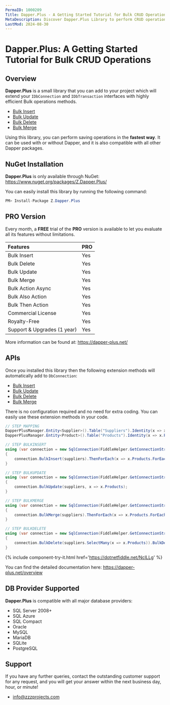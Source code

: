 ```yaml
---
PermaID: 1000209
Title: Dapper.Plus - A Getting Started Tutorial for Bulk CRUD Operations
MetaDescription: Discover Dapper.Plus Library to perform CRUD operations such as BulkInsert, BulkUpdate, BulkDelete, BulkMerge. Learn about Dapper.Plus limitations and how to install it with NuGet.
LastMod: 2024-08-30
---
```


# Dapper.Plus: A Getting Started Tutorial for Bulk CRUD Operations

## Overview

**Dapper.Plus** is a small library that you can add to your project which will extend your `IDbConnection` and `IDbTransaction` interfaces with highly efficient Bulk operations methods.

- <a href="https://dapper-plus.net/bulk-insert" target="_blank">Bulk Insert</a>
- <a href="https://dapper-plus.net/bulk-update" target="_blank">Bulk Update</a>
- <a href="https://dapper-plus.net/bulk-delete" target="_blank">Bulk Delete</a>
- <a href="https://dapper-plus.net/bulk-merge" target="_blank">Bulk Merge</a>

Using this library, you can perform saving operations in the **fastest way**. It can be used with or without Dapper, and it is also compatible with all other Dapper packages.

## NuGet Installation

**Dapper.Plus** is only available through NuGet: <a href="https://www.nuget.org/packages/Z.Dapper.Plus/" target="_blank">https://www.nuget.org/packages/Z.Dapper.Plus/</a>

You can easily install this library by running the following command:

```csharp
PM> Install-Package Z.Dapper.Plus
```

## PRO Version

Every month, a **FREE** trial of the **PRO** version is available to let you evaluate all its features without limitations.

| Features | PRO |
| :---------- | :----- |
| Bulk Insert | Yes |
| Bulk Delete | Yes |
| Bulk Update | Yes |
| Bulk Merge | Yes |
| Bulk Action Async | Yes |
| Bulk Also Action | Yes |
| Bulk Then Action | Yes |
| Commercial License | Yes |
| Royalty-Free | Yes |
| Support & Upgrades (1 year) | Yes |

More information can be found at: <a href="https://dapper-plus.net/" target="_blank">https://dapper-plus.net/</a>

## APIs

Once you installed this library then the following extension methods will automatically add to `DbConnection`:

- <a href="https://dapper-plus.net/bulk-insert" target="_blank">Bulk Insert</a>
- <a href="https://dapper-plus.net/bulk-update" target="_blank">Bulk Update</a>
- <a href="https://dapper-plus.net/bulk-delete" target="_blank">Bulk Delete</a>
- <a href="https://dapper-plus.net/bulk-merge" target="_blank">Bulk Merge</a>

There is no configuration required and no need for extra coding. You can easily use these extension methods in your code.

```csharp
// STEP MAPPING
DapperPlusManager.Entity<Supplier>().Table("Suppliers").Identity(x => x.SupplierID);
DapperPlusManager.Entity<Product>().Table("Products").Identity(x => x.ProductID);

// STEP BULKINSERT
using (var connection = new SqlConnection(FiddleHelper.GetConnectionStringSqlServerW3Schools()))
{
	connection.BulkInsert(suppliers).ThenForEach(x => x.Products.ForEach(y => y.SupplierID =  x.SupplierID)).ThenBulkInsert(x => x.Products);
}

// STEP BULKUPDATE
using (var connection = new SqlConnection(FiddleHelper.GetConnectionStringSqlServerW3Schools()))
{
	connection.BulkUpdate(suppliers, x => x.Products);
}

// STEP BULKMERGE
using (var connection = new SqlConnection(FiddleHelper.GetConnectionStringSqlServerW3Schools()))
{
	connection.BulkMerge(suppliers).ThenForEach(x => x.Products.ForEach(y => y.SupplierID =  x.SupplierID)).ThenBulkMerge(x => x.Products);
}

// STEP BULKDELETE
using (var connection = new SqlConnection(FiddleHelper.GetConnectionStringSqlServerW3Schools()))
{
	connection.BulkDelete(suppliers.SelectMany(x => x.Products)).BulkDelete(suppliers);
}
```
{% include component-try-it.html href='https://dotnetfiddle.net/NcILLg' %}

You can find the detailed documentation here: <a href="https://dapper-plus.net/overview" target="_blank">https://dapper-plus.net/overview</a>

## DB Provider Supported

**Dapper.Plus** is compatible with all major database providers:

- SQL Server 2008+
- SQL Azure
- SQL Compact
- Oracle
- MySQL
- MariaDB
- SQLite
- PostgreSQL

## Support

If you have any further queries, contact the outstanding customer support for any request, and you will get your answer within the next business day, hour, or minute!
- <a href="mailto:info@zzzprojects.com">info@zzzprojects.com</a>
